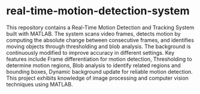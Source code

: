 # real-time-motion-detection-system
This repository contains a Real-Time Motion Detection and Tracking System built with MATLAB. The system scans video frames, detects motion by computing the absolute change between consecutive frames, and identifies moving objects through thresholding and blob analysis. The background is continuously modified to improve accuracy in different settings. Key features include Frame differentiation for motion detection, Thresholding to determine motion regions, Blob analysis to identify related regions and bounding boxes, Dynamic background update for reliable motion detection. This project exhibits knowledge of image processing and computer vision techniques using MATLAB.
